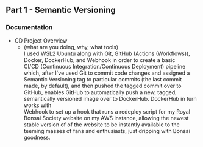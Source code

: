 ## Part 1 - Semantic Versioning  

### Documentation  

- CD Project Overview
  - (what are you doing, why, what tools)  
    I used WSL2 Ubuntu along with Git, GitHub (Actions (Workflows)), Docker, DockerHub, and Webhook in order to create a basic   
    CI/CD (Continuous Integration/Continuous Deployment) pipeline which, after I've used Git to commit code changes 
    and assigned a Semantic Versioning tag to particular commits (the last commit made, by default), and then pushed the tagged commit over to GitHub, enables 
    GitHub to automatically push a new, tagged, semantically versioned image over to DockerHub. DockerHub in turn works with  
    Webhook to set up a hook that runs a redeploy script for my Royal Bonsai Society website on my AWS instance, allowing the newest stable version of 
    of the website to be instantly available to the teeming masses of fans and enthusiasts, just dripping with Bonsai goodness.


